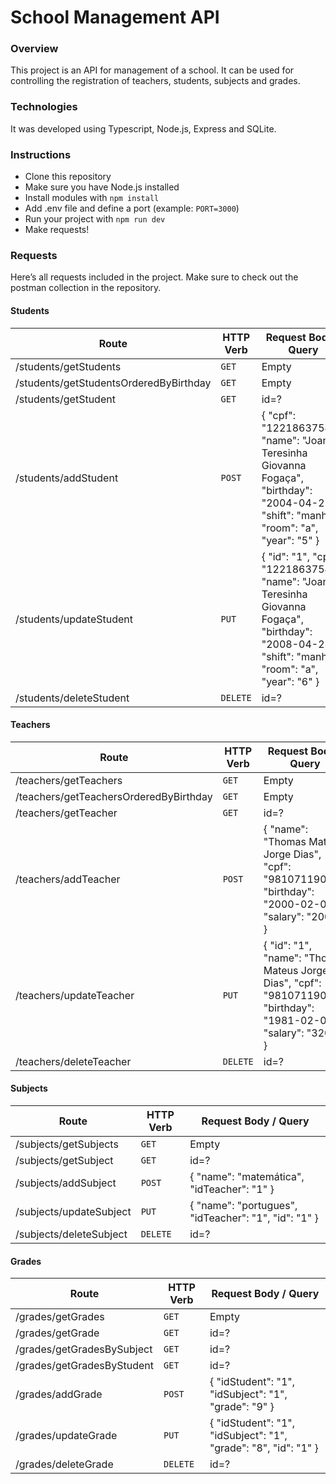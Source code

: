 # School Management API 
### Overview
This project is an API for management of a school. It can be used for controlling the registration of teachers, students, subjects and grades.
### Technologies
It was developed using Typescript, Node.js, Express and SQLite.
### Instructions
- Clone this repository
- Make sure you have Node.js installed
- Install modules with `npm install`
- Add .env file and define a port (example: `PORT=3000`)
- Run your project with `npm run dev`
- Make requests!

### Requests
Here’s all requests included in the project. Make sure to check out the postman collection in the repository.

#### Students

| Route | HTTP Verb | Request Body / Query |
| --- | --- | --- | 
| /students/getStudents | `GET` | Empty |
| /students/getStudentsOrderedByBirthday | `GET` | Empty |
| /students/getStudent | `GET` | id=? |
| /students/addStudent | `POST` | { "cpf": "12218637545", "name": "Joana Teresinha Giovanna Fogaça", "birthday": "2004-04-25", "shift": "manha", "room": "a", "year": "5" } |
| /students/updateStudent | `PUT` | { "id": "1", "cpf": "12218637545", "name": "Joana Teresinha Giovanna Fogaça", "birthday": "2008-04-25", "shift": "manha", "room": "a", "year": "6" } |
| /students/deleteStudent | `DELETE` | id=? |

#### Teachers

| Route | HTTP Verb | Request Body / Query |
| --- | --- | --- | 
| /teachers/getTeachers | `GET` | Empty |
| /teachers/getTeachersOrderedByBirthday | `GET` | Empty |
| /teachers/getTeacher | `GET` | id=? |
| /teachers/addTeacher | `POST` | { "name": "Thomas Mateus Jorge Dias", "cpf": "98107119053", "birthday": "2000-02-06", "salary": "2000" } |
| /teachers/updateTeacher | `PUT` | { "id": "1", "name": "Thomas Mateus Jorge Dias", "cpf": "98107119053", "birthday": "1981-02-06", "salary": "3200" } |
| /teachers/deleteTeacher | `DELETE` | id=? |

#### Subjects

| Route | HTTP Verb | Request Body / Query |
| --- | --- | --- | 
| /subjects/getSubjects | `GET` | Empty |
| /subjects/getSubject | `GET` | id=? |
| /subjects/addSubject | `POST` | { "name": "matemática", "idTeacher": "1" } |
| /subjects/updateSubject | `PUT` | { "name": "portugues", "idTeacher": "1", "id": "1" } |
| /subjects/deleteSubject | `DELETE` | id=? |

#### Grades

| Route | HTTP Verb | Request Body / Query |
| --- | --- | --- | 
| /grades/getGrades | `GET` | Empty |
| /grades/getGrade | `GET` | id=? |
| /grades/getGradesBySubject | `GET` | id=? |
| /grades/getGradesByStudent | `GET` | id=? |
| /grades/addGrade | `POST` | { "idStudent": "1", "idSubject": "1", "grade": "9" } |
| /grades/updateGrade | `PUT` | { "idStudent": "1", "idSubject": "1", "grade": "8", "id": "1" } |
| /grades/deleteGrade | `DELETE` | id=? |

